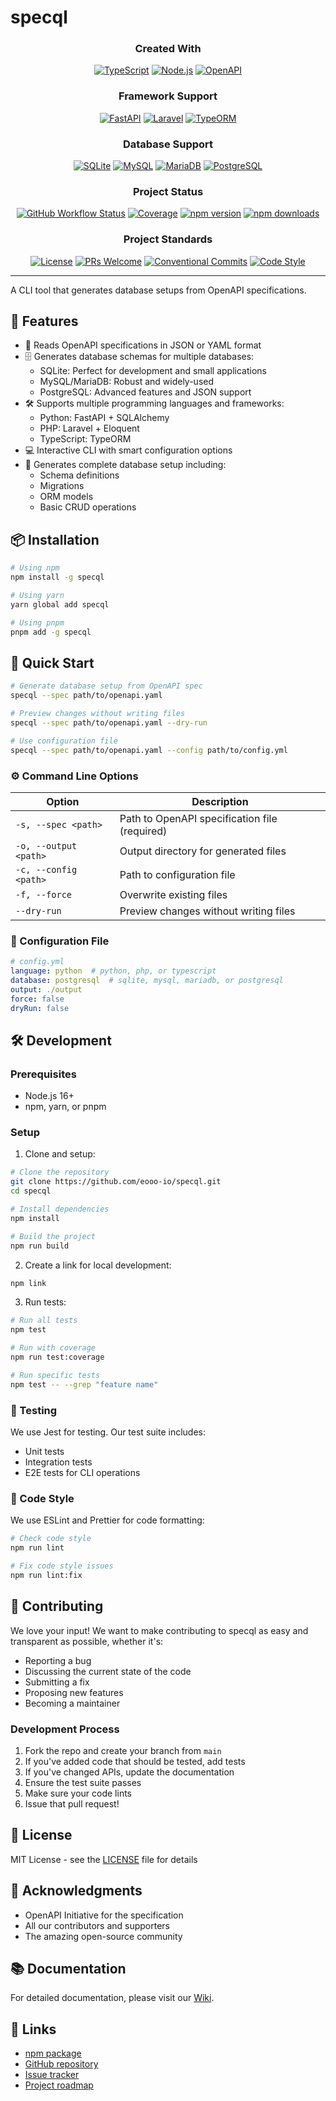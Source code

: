 # specql

<div align="center">

### Created With
[![TypeScript](https://img.shields.io/badge/TypeScript-4.9.5-3178C6?style=flat-square&logo=typescript&logoColor=white)](https://www.typescriptlang.org/)
[![Node.js](https://img.shields.io/badge/Node.js-16+-339933?style=flat-square&logo=node.js&logoColor=white)](https://nodejs.org/)
[![OpenAPI](https://img.shields.io/badge/OpenAPI-3.0+-38B832?style=flat-square&logo=openapiinitiative&logoColor=white)](https://www.openapis.org/)

### Framework Support
[![FastAPI](https://img.shields.io/badge/FastAPI-Support-009688?style=flat-square&logo=fastapi&logoColor=white)](https://fastapi.tiangolo.com/)
[![Laravel](https://img.shields.io/badge/Laravel-Support-FF2D20?style=flat-square&logo=laravel&logoColor=white)](https://laravel.com/)
[![TypeORM](https://img.shields.io/badge/TypeORM-Support-E83524?style=flat-square&logo=typeorm&logoColor=white)](https://typeorm.io/)

### Database Support
[![SQLite](https://img.shields.io/badge/SQLite-Support-003B57?style=flat-square&logo=sqlite&logoColor=white)](https://www.sqlite.org/)
[![MySQL](https://img.shields.io/badge/MySQL-Support-4479A1?style=flat-square&logo=mysql&logoColor=white)](https://www.mysql.com/)
[![MariaDB](https://img.shields.io/badge/MariaDB-Support-003545?style=flat-square&logo=mariadb&logoColor=white)](https://mariadb.org/)
[![PostgreSQL](https://img.shields.io/badge/PostgreSQL-Support-4169E1?style=flat-square&logo=postgresql&logoColor=white)](https://www.postgresql.org/)

### Project Status
[![GitHub Workflow Status](https://img.shields.io/github/actions/workflow/status/eooo-io/specql/main.yml?style=flat-square)](https://github.com/eooo-io/specql/actions)
[![Coverage](https://img.shields.io/codecov/c/github/eooo-io/specql?style=flat-square)](https://codecov.io/gh/eooo-io/specql)
[![npm version](https://img.shields.io/npm/v/specql?style=flat-square)](https://www.npmjs.com/package/specql)
[![npm downloads](https://img.shields.io/npm/dm/specql?style=flat-square)](https://www.npmjs.com/package/specql)

### Project Standards
[![License](https://img.shields.io/badge/License-MIT-blue.svg?style=flat-square)](LICENSE)
[![PRs Welcome](https://img.shields.io/badge/PRs-welcome-brightgreen.svg?style=flat-square)](http://makeapullrequest.com)
[![Conventional Commits](https://img.shields.io/badge/Conventional%20Commits-1.0.0-yellow.svg?style=flat-square)](https://conventionalcommits.org)
[![Code Style](https://img.shields.io/badge/code%20style-prettier-F7B93E.svg?style=flat-square)](https://prettier.io)

---

</div>

A CLI tool that generates database setups from OpenAPI specifications.

## 🚀 Features

- 📝 Reads OpenAPI specifications in JSON or YAML format
- 🗄️ Generates database schemas for multiple databases:
  - SQLite: Perfect for development and small applications
  - MySQL/MariaDB: Robust and widely-used
  - PostgreSQL: Advanced features and JSON support
- 🛠️ Supports multiple programming languages and frameworks:
  - Python: FastAPI + SQLAlchemy
  - PHP: Laravel + Eloquent
  - TypeScript: TypeORM
- 💻 Interactive CLI with smart configuration options
- 🔄 Generates complete database setup including:
  - Schema definitions
  - Migrations
  - ORM models
  - Basic CRUD operations

## 📦 Installation

```bash
# Using npm
npm install -g specql

# Using yarn
yarn global add specql

# Using pnpm
pnpm add -g specql
```

## 🎯 Quick Start

```bash
# Generate database setup from OpenAPI spec
specql --spec path/to/openapi.yaml

# Preview changes without writing files
specql --spec path/to/openapi.yaml --dry-run

# Use configuration file
specql --spec path/to/openapi.yaml --config path/to/config.yml
```

### ⚙️ Command Line Options

| Option | Description |
|--------|-------------|
| `-s, --spec <path>` | Path to OpenAPI specification file (required) |
| `-o, --output <path>` | Output directory for generated files |
| `-c, --config <path>` | Path to configuration file |
| `-f, --force` | Overwrite existing files |
| `--dry-run` | Preview changes without writing files |

### 📄 Configuration File

```yaml
# config.yml
language: python  # python, php, or typescript
database: postgresql  # sqlite, mysql, mariadb, or postgresql
output: ./output
force: false
dryRun: false
```

## 🛠️ Development

### Prerequisites

- Node.js 16+
- npm, yarn, or pnpm

### Setup

1. Clone and setup:
```bash
# Clone the repository
git clone https://github.com/eooo-io/specql.git
cd specql

# Install dependencies
npm install

# Build the project
npm run build
```

2. Create a link for local development:
```bash
npm link
```

3. Run tests:
```bash
# Run all tests
npm test

# Run with coverage
npm run test:coverage

# Run specific tests
npm test -- --grep "feature name"
```

### 🧪 Testing

We use Jest for testing. Our test suite includes:
- Unit tests
- Integration tests
- E2E tests for CLI operations

### 📝 Code Style

We use ESLint and Prettier for code formatting:
```bash
# Check code style
npm run lint

# Fix code style issues
npm run lint:fix
```

## 🤝 Contributing

We love your input! We want to make contributing to specql as easy and transparent as possible, whether it's:

- Reporting a bug
- Discussing the current state of the code
- Submitting a fix
- Proposing new features
- Becoming a maintainer

### Development Process

1. Fork the repo and create your branch from `main`
2. If you've added code that should be tested, add tests
3. If you've changed APIs, update the documentation
4. Ensure the test suite passes
5. Make sure your code lints
6. Issue that pull request!

## 📜 License

MIT License - see the [LICENSE](LICENSE) file for details

## 🙏 Acknowledgments

- OpenAPI Initiative for the specification
- All our contributors and supporters
- The amazing open-source community

## 📚 Documentation

For detailed documentation, please visit our [Wiki](https://github.com/eooo-io/specql/wiki).

## 🔗 Links

- [npm package](https://www.npmjs.com/package/specql)
- [GitHub repository](https://github.com/eooo-io/specql)
- [Issue tracker](https://github.com/eooo-io/specql/issues)
- [Project roadmap](ROADMAP.md) 